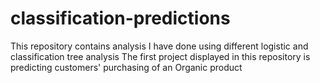 # classification-predictions

This repository contains analysis I have done using different logistic and classification tree analysis
The first project displayed in this repository is predicting customers' purchasing of an Organic product

